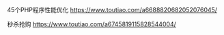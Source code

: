 45个PHP程序性能优化
https://www.toutiao.com/a6688820682052076045/

秒杀抢购
https://www.toutiao.com/a6745819115828544004/
